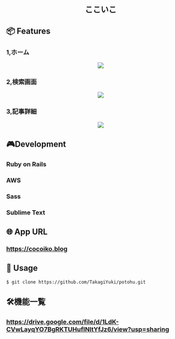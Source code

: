 
<h2 align="center">ここいこ</h2>

## 📦 Features

### 1,ホーム

<p align="center">
  <img src="https://user-images.githubusercontent.com/62293736/90459474-652da900-e13c-11ea-9b7f-25c8af5444d7.png" />
</p>

### 2,検索画面
<p align="center">
  <img src="https://user-images.githubusercontent.com/62293736/90461926-94471900-e142-11ea-9e33-dbf1788a7b59.png" />
</p>

### 3,記事詳細
<p align="center">
  <img src="https://user-images.githubusercontent.com/62293736/90463616-5d730200-e146-11ea-9969-ce0ce2c38e8d.png" />
</p>

## 🎮Development
### Ruby on Rails
### AWS
### Sass
### Sublime Text

## 🌐 App URL

### **https://cocoiko.blog**  

## 💬 Usage

`$ git clone https://github.com/TakagiYuki/potohu.git`

## 🛠機能一覧

### https://drive.google.com/file/d/1LdK-CVwLayqYO7BgRKTUHufINltYfJz6/view?usp=sharing


